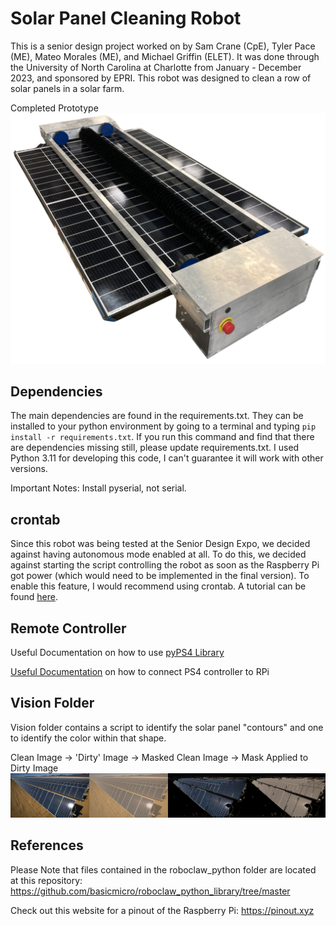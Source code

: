 # Solar Panel Cleaning Robot
This is a senior design project worked on by Sam Crane (CpE), Tyler Pace (ME), Mateo Morales (ME), and Michael Griffin (ELET). It was done through the University of North Carolina at Charlotte from January - December 2023, and sponsored by EPRI. This robot was designed to clean a row of solar panels in a solar farm.

Completed Prototype
![Completed Prototype](Resources/FullyAssembled.png)

## Dependencies
The main dependencies are found in the requirements.txt. They can be installed to your python environment by going to a terminal and typing `pip install -r requirements.txt`. If you run this command and find that there are dependencies missing still, please update requirements.txt. I used Python 3.11 for developing this code, I can't guarantee it will work with other versions.

Important Notes: Install pyserial, not serial.

## crontab
Since this robot was being tested at the Senior Design Expo, we decided against having autonomous mode enabled at all. To do this, we decided against starting the script controlling the robot as soon as the Raspberry Pi got power (which would need to be implemented in the final version). To enable this feature, I would recommend using crontab. A tutorial can be found [here](https://www.raspberrypi.com/news/how-to-run-a-script-at-start-up-on-a-raspberry-pi-using-crontab/).


## Remote Controller
Useful Documentation on how to use [pyPS4 Library](https://pypi.org/project/pyPS4Controller/)

[Useful Documentation](https://salamwaddah.com/blog/connecting-ps4-controller-to-raspberry-pi-via-bluetooth#:~:text=On%20your%20Raspberry%20Pi%20top,start%20scanning%20nearby%20Bluetooth%20devices.&text=Done!,screen%20with%20your%20controller%20connected) on how to connect PS4 controller to RPi

## Vision Folder
Vision folder contains a script to identify the solar panel "contours" and one to identify the color within that shape.

Clean Image -> 'Dirty' Image -> Masked Clean Image -> Mask Applied to Dirty Image
![Color Analyzer Results](Resources/color_analyzer_results.png)

## References
Please Note that files contained in the roboclaw_python folder are located at this repository: https://github.com/basicmicro/roboclaw_python_library/tree/master

Check out this website for a pinout of the Raspberry Pi: https://pinout.xyz